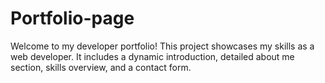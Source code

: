# Portfolio-page
Welcome to my developer portfolio! This project showcases my skills as a web developer. It includes a dynamic introduction, detailed about me section, skills overview, and a contact form.
